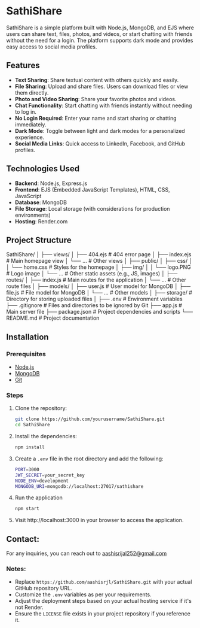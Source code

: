 # SathiShare

SathiShare is a simple platform built with Node.js, MongoDB, and EJS where users can share text, files, photos, and videos, or start chatting with friends without the need for a login. The platform supports dark mode and provides easy access to social media profiles.

## Features

- **Text Sharing**: Share textual content with others quickly and easily.
- **File Sharing**: Upload and share files. Users can download files or view them directly.
- **Photo and Video Sharing**: Share your favorite photos and videos.
- **Chat Functionality**: Start chatting with friends instantly without needing to log in.
- **No Login Required**: Enter your name and start sharing or chatting immediately.
- **Dark Mode**: Toggle between light and dark modes for a personalized experience.
- **Social Media Links**: Quick access to LinkedIn, Facebook, and GitHub profiles.

## Technologies Used

- **Backend**: Node.js, Express.js
- **Frontend**: EJS (Embedded JavaScript Templates), HTML, CSS, JavaScript
- **Database**: MongoDB
- **File Storage**: Local storage (with considerations for production environments)
- **Hosting**: Render.com

## Project Structure

SathiShare/ │ ├── views/ │ ├── 404.ejs # 404 error page │ ├── index.ejs # Main homepage view │ └── ... # Other views │ ├── public/ │ ├── css/ │ │ └── home.css # Styles for the homepage │ ├── img/ │ │ └── logo.PNG # Logo image │ └── ... # Other static assets (e.g., JS, images) │ ├── routes/ │ ├── index.js # Main routes for the application │ └── ... # Other route files │ ├── models/ │ ├── user.js # User model for MongoDB │ ├── file.js # File model for MongoDB │ └── ... # Other models │ ├── storage/ # Directory for storing uploaded files │ ├── .env # Environment variables ├── .gitignore # Files and directories to be ignored by Git ├── app.js # Main server file ├── package.json # Project dependencies and scripts └── README.md # Project documentation


## Installation

### Prerequisites

- [Node.js](https://nodejs.org/)
- [MongoDB](https://www.mongodb.com/)
- [Git](https://git-scm.com/)

### Steps

1. Clone the repository:

   ```bash
   git clone https://github.com/yourusername/SathiShare.git
   cd SathiShare

2. Install the dependencies:
    ```bash 
    npm install

3. Create a `.env` file in the root directory and add the following:
    
    ```bash
    PORT=3000
    JWT_SECRET=your_secret_key
    NODE_ENV=development
    MONGODB_URI=mongodb://localhost:27017/sathishare

4. Run the application
    ```bash
    npm start

5. Visit http://localhost:3000 in your browser to access the application.


## Contact:
For any inquiries, you can reach out to aashisrijal252@gmail.com

### Notes:
- Replace `https://github.com/aashisrjl/SathiShare.git` with your actual GitHub repository URL.
- Customize the `.env` variables as per your requirements.
- Adjust the deployment steps based on your actual hosting service if it's not Render.
- Ensure the `LICENSE` file exists in your project repository if you reference it.

